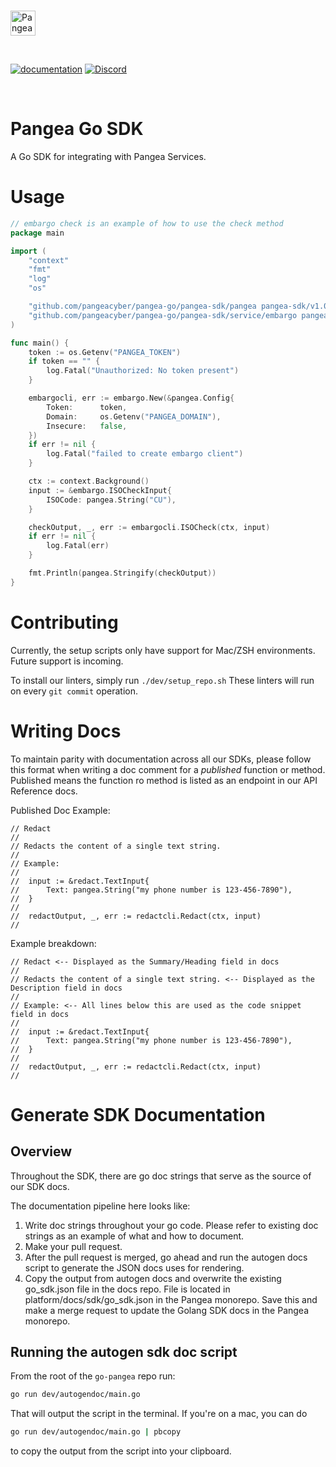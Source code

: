 <p>
  <br />
  <a href="https://pangea.cloud?utm_source=github&utm_medium=node-sdk" target="_blank" rel="noopener noreferrer">
    <img src="https://pangea-marketing.s3.us-west-2.amazonaws.com/pangea-color.svg" alt="Pangea Logo" height="40">
  </a>
  <br />
</p>

<p>
<br />

[![documentation](https://img.shields.io/badge/documentation-pangea-blue?style=for-the-badge&labelColor=551B76)](https://pangea.cloud/docs/sdk/go/)
[![Discord](https://img.shields.io/discord/1017567751818182786?color=%23551b76&label=Discord&logo=discord&logoColor=%23FFFFFF&style=for-the-badge)](https://discord.gg/z7yXhC7cQr)

<br />
</p>

# Pangea Go SDK

A Go SDK for integrating with Pangea Services.

# Usage
```go
// embargo check is an example of how to use the check method
package main

import (
	"context"
	"fmt"
	"log"
	"os"

	"github.com/pangeacyber/pangea-go/pangea-sdk/pangea pangea-sdk/v1.0.0"
	"github.com/pangeacyber/pangea-go/pangea-sdk/service/embargo pangea-sdk/v1.0.0"
)

func main() {
	token := os.Getenv("PANGEA_TOKEN")
	if token == "" {
		log.Fatal("Unauthorized: No token present")
	}

	embargocli, err := embargo.New(&pangea.Config{
		Token: 		token,
		Domain: 	os.Getenv("PANGEA_DOMAIN"),
		Insecure: 	false,
	})
	if err != nil {
		log.Fatal("failed to create embargo client")
	}

	ctx := context.Background()
	input := &embargo.ISOCheckInput{
		ISOCode: pangea.String("CU"),
	}

	checkOutput, _, err := embargocli.ISOCheck(ctx, input)
	if err != nil {
		log.Fatal(err)
	}

	fmt.Println(pangea.Stringify(checkOutput))
}
```

# Contributing

Currently, the setup scripts only have support for Mac/ZSH environments.
Future support is incoming.

To install our linters, simply run `./dev/setup_repo.sh`
These linters will run on every `git commit` operation.

# Writing Docs

To maintain parity with documentation across all our SDKs, please follow this format when writing a doc comment for a *published* function or method. Published means the function ro method is listed as an endpoint in our API Reference docs.

Published Doc Example:
```
// Redact
//
// Redacts the content of a single text string.
//
// Example:
//
//  input := &redact.TextInput{
//  	Text: pangea.String("my phone number is 123-456-7890"),
//  }
//
//  redactOutput, _, err := redactcli.Redact(ctx, input)
//
```

Example breakdown:
```
// Redact <-- Displayed as the Summary/Heading field in docs
//
// Redacts the content of a single text string. <-- Displayed as the Description field in docs
//
// Example: <-- All lines below this are used as the code snippet field in docs
//
//  input := &redact.TextInput{
//  	Text: pangea.String("my phone number is 123-456-7890"),
//  }
//
//  redactOutput, _, err := redactcli.Redact(ctx, input)
//
```

# Generate SDK Documentation

## Overview

Throughout the SDK, there are go doc strings that serve as the source of our SDK docs.

The documentation pipeline here looks like:

1. Write doc strings throughout your go code. Please refer to existing doc strings as an example of what and how to document.
1. Make your pull request.
1. After the pull request is merged, go ahead and run the autogen docs script to generate the JSON docs uses for rendering.
1. Copy the output from autogen docs and overwrite the existing go_sdk.json file in the docs repo. File is located in platform/docs/sdk/go_sdk.json in the Pangea monorepo. Save this and make a merge request to update the Golang SDK docs in the Pangea monorepo.

## Running the autogen sdk doc script

From the root of the `go-pangea` repo run:
```sh
go run dev/autogendoc/main.go
```
That will output the script in the terminal. If you're on a mac, you can do
```sh
go run dev/autogendoc/main.go | pbcopy
```
to copy the output from the script into your clipboard.
